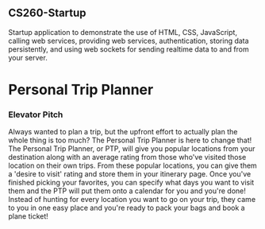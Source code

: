 ## CS260-Startup
Startup application to demonstrate the use of HTML, CSS, JavaScript, calling web services, providing web services, authentication, storing data persistently, and using web sockets for sending realtime data to and from your server.

# Personal Trip Planner
### Elevator Pitch
Always wanted to plan a trip, but the upfront effort to actually plan the whole thing is too much? The Personal Trip Planner is here to change that! The Personal Trip Planner, or PTP, will give you popular locations from your destination along with an average rating from those who've visited those location on their own trips. From these popular locations, you can give them a 'desire to visit' rating and store them in your itinerary page. Once you've finished picking your favorites, you can specify what days you want to visit them and the PTP will put them onto a calendar for you and you're done! Instead of hunting for every location you want to go on your trip, they came to you in one easy place and you're ready to pack your bags and book a plane ticket!
